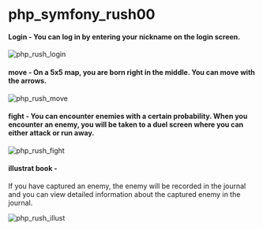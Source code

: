 # php_symfony_rush00

#### Login - You can log in by entering your nickname on the login screen.

![php_rush_login](https://user-images.githubusercontent.com/53372971/131066652-378127ce-3952-4573-86b3-c1837813b3d1.gif)

#### move - On a 5x5 map, you are born right in the middle. You can move with the arrows.

![php_rush_move](https://user-images.githubusercontent.com/53372971/131066660-aa087cb5-427b-42c5-a7e2-8fe2599ab226.gif)

#### fight - You can encounter enemies with a certain probability. When you encounter an enemy, you will be taken to a duel screen where you can either attack or run away.

![php_rush_fight](https://user-images.githubusercontent.com/53372971/131066668-a364e0a2-11ad-4b73-bc0c-1ba88374b965.gif)

#### illustrat book - 
If you have captured an enemy, the enemy will be recorded in the journal and you can view detailed information about the captured enemy in the journal.

![php_rush_illust](https://user-images.githubusercontent.com/53372971/131066672-8a609e11-98b2-4516-baa8-67833424593e.gif)
